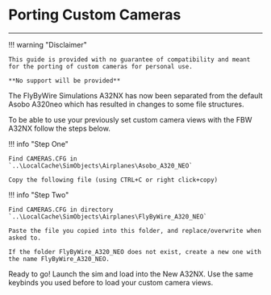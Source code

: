 # Porting Custom Cameras

---

!!! warning "Disclaimer"

    This guide is provided with no guarantee of compatibility and meant for the porting of custom cameras for personal use.

    **No support will be provided**

The FlyByWire Simulations A32NX has now been separated from the default Asobo A320neo which has resulted in changes to some file structures.

To be able to use your previously set custom camera views with the FBW A32NX follow the steps below.

!!! info "Step One"

    Find CAMERAS.CFG in `..\LocalCache\SimObjects\Airplanes\Asobo_A320_NEO`

    Copy the following file (using CTRL+C or right click+copy)

!!! info "Step Two"

    Find CAMERAS.CFG in directory `..\LocalCache\SimObjects\Airplanes\FlyByWire_A320_NEO`

    Paste the file you copied into this folder, and replace/overwrite when asked to.

    If the folder FlyByWire_A320_NEO does not exist, create a new one with the name FlyByWire_A320_NEO.

Ready to go! Launch the sim and load into the New A32NX. Use the same keybinds you used before to load your custom camera views.
